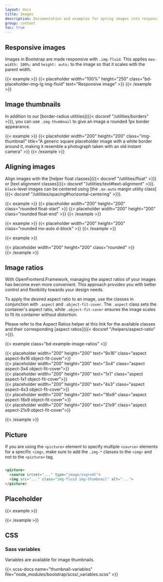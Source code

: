 ```yaml
---
layout: docs
title: Images
description: Documentation and examples for opting images into responsive behavior (so they never become wider than their parent) and add lightweight styles to them—all via classes.
group: content
toc: true
---
```


## Responsive images

Images in Bootstrap are made responsive with `.img-fluid`. This applies `max-width: 100%;` and `height: auto;` to the
image so that it scales with the parent width.

{{< example >}}
{{< placeholder width="100%" height="250" class="bd-placeholder-img-lg img-fluid" text="Responsive image" >}}
{{< /example >}}

## Image thumbnails

In addition to our [border-radius utilities]({{< docsref "/utilities/borders" >}}), you can use `.img-thumbnail` to give
an image a rounded 1px border appearance.

{{< example >}}
{{< placeholder width="200" height="200" class="img-thumbnail" title="A generic square placeholder image with a white border around it, making it resemble a photograph taken with an old instant camera" >}}
{{< /example >}}

## Aligning images

Align images with the [helper float classes]({{< docsref "/utilities/float" >}}) or [text alignment classes]({{<
docsref "/utilities/text#text-alignment" >}}). `block`-level images can be centered
using [the `.mx-auto` margin utility class]({{< docsref "/utilities/spacing#horizontal-centering" >}}).

{{< example >}}
{{< placeholder width="200" height="200" class="rounded float-start" >}}
{{< placeholder width="200" height="200" class="rounded float-end" >}}
{{< /example >}}

{{< example >}}
{{< placeholder width="200" height="200" class="rounded mx-auto d-block" >}}
{{< /example >}}

{{< example >}}
<div class="text-center">
  {{< placeholder width="200" height="200" class="rounded" >}}
</div>
{{< /example >}}

## Image ratios

With OpenFrontend.Framework, managing the aspect ratios of your images has become even more convenient. This approach provides you with better control and flexibility towards your design needs.

To apply the desired aspect ratio to an image, use the classes in conjunction with `.aspect` and `.object-fit-cover`. The `.aspect` class sets the container's aspect ratio, while `.object-fit-cover` ensures the image scales to fit its container without distortion.

Please refer to the Aspect Ratios helper at this link for the available classes and their corresponding [aspect ratios]({{< docsref "/helpers/aspect-ratio" >}}).

{{< example class="bd-example-image-ratios" >}}
<div>
{{< placeholder width="200" height="200" text="9x16" class="aspect aspect-9x16 object-fit-cover">}}
</div>

<div>
{{< placeholder width="200" height="200" text="3x4" class="aspect aspect-3x4 object-fit-cover">}}
</div>

<div>
{{< placeholder width="200" height="200" text="1x1" class="aspect aspect-1x1 object-fit-cover">}}
</div>

<div>
{{< placeholder width="200" height="200" text="4x3" class="aspect aspect-4x3 object-fit-cover">}}
</div>

<div>
{{< placeholder width="200" height="200" text="16x9" class="aspect aspect-16x9 object-fit-cover">}}
</div>

<div>
{{< placeholder width="200" height="200" text="21x9" class="aspect aspect-21x9 object-fit-cover">}}
</div>

{{< /example >}}

## Picture

If you are using the `<picture>` element to specify multiple `<source>` elements for a specific `<img>`, make sure to
add the `.img-*` classes to the `<img>` and not to the `<picture>` tag.

```html

<picture>
  <source srcset="..." type="image/svg+xml">
  <img src="..." class="img-fluid img-thumbnail" alt="...">
</picture>
```

## Placeholder
{{< example >}}
<div class="aspect aspect-16x9 placeholder-image">
  <!-- Add your image here -->
</div>
{{< /example >}}

## CSS

### Sass variables

Variables are available for image thumbnails.

{{< scss-docs name="thumbnail-variables" file="node_modules/bootstrap/scss/_variables.scss" >}}
